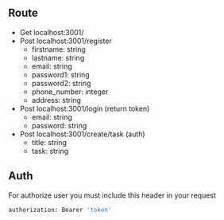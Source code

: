 ## Route
- Get localhost:3001/
- Post localhost:3001/register
    - firstname: string
	- lastname: string
	- email: string
	- password1: string
	- password2: string
	- phone_number: integer
	- address: string
- Post localhost:3001/login (return token)
    - email: string
    - password: string
- Post localhost:3001/create/task (auth)
    - title: string
    - task: string

## Auth
For authorize user you must include this header in your request
```bash
authorization: Bearer 'token'
```